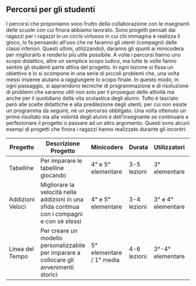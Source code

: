 ## Percorsi per gli studenti
I percorsi che proponiamo sono frutto della collaborazione con le insegnanti delle scuole con cui finora abbiamo lavorato. Sono progetti pensati dai ragazzi per i ragazzi in un circlo virtuoso in cui chi immagina e realizza il gioco, lo fa pensando all'uso che ne faranno gli utenti (compagni) delle classi inferiori. Questi ultimi, utilizzandoli, daranno gli spunti ai minicodera per migliorarlo e renderlo più utile possibile.
A volte i percorsi hanno uno scopo didattico, altre un semplice scopo ludico, ma tutte le volte fanno sentire gli studenti parte attiva del progetto.
In ogni lezione si fissa un obiettivo e lo si scompone in una serie di piccoli problemi che, una volta messi insieme aiutano a raggiungere lo scopo finale. In questo modo, in ogni passaggio, si apprendono tecniche di programmazione e di risoluzione di problemi che saranno utili non solo per il prosieguo delle attività ma anche per il quotidiano della vita scolastica degli alunni.
Tutto è lasciato però alle scelte didattiche e alla predilezione degli utenti, per cui non esiste un programma da seguire, nè un percorso obbligato.
Una volta ottenuto un primo risultato sta alla volontà degli alunni e dell'insegnante se continuare a perfezionare il progetto o passare ad un altro argomento.
Questi sono alcuni esempi di progetti che finora i ragazzi hanno realizzato durante gli incontri:

| Progetto| Descrizione Progetto | Minicoders | Durata | Utilizzatori | Link al progetto |
|---------|----------------------|------------|--------|--------------|------------------|
| Tabelline | Per imparare le tabelline giocando | 4° e 5° elementare | 3-5 lezioni | 3° elementare | http |
| Addizioni Veloci | Migliorare la velocità nelle addizioni in una sfida continua con i compagni e con sè stessi | 4° e 5° elementare | 3-4 lezioni | 3° e 4° elementare | http |
| Linea del Tempo | Per creare un modello personalizzabile per imparare a collocare gli avvenimenti storici | 5° elementare / 1° media | 4-6 lezioni | 3°-4° elementare | http |
